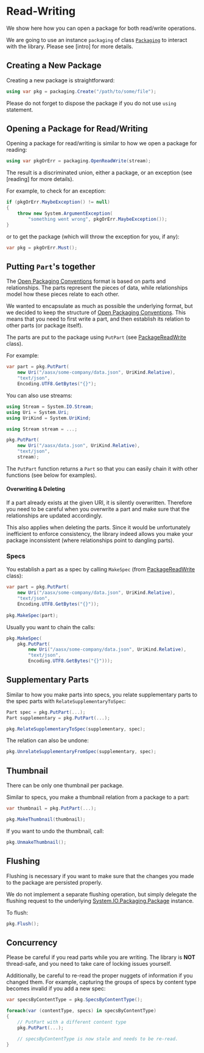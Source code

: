 # Read-Writing

We show here how you can open a package for both read/write operations.

We are going to use an instance `packaging` of class [`Packaging`] to interact with the library.
Please see [intro] for more details.

[`Packaging`]: ../api/AasCore.Aas3.Package.Packaging.yml

## Creating a New Package

Creating a new package is straightforward:

```csharp
using var pkg = packaging.Create("/path/to/some/file");
```

Please do not forget to dispose the package if you do not use `using` statement. 

## Opening a Package for Read/Writing

Opening a package for read/writing is similar to how we open a package for reading:

```csharp
using var pkgOrErr = packaging.OpenReadWrite(stream);
```

The result is a discriminated union, either a package, or an exception (see [reading] for more details).

For example, to check for an exception:

```csharp
if (pkgOrErr.MaybeException() != null)
{
    throw new System.ArgumentException(
        "something went wrong", pkgOrErr.MaybeException());
}
```

or to get the package (which will throw the exception for you, if any):

```csharp
var pkg = pkgOrErr.Must();
```

## Putting `Part`'s together

The [Open Packaging Conventions] format is based on parts and relationships.
The parts represent the pieces of data, while relationships model how these pieces relate to each other. 

[Open Packaging Conventions]: https://en.wikipedia.org/wiki/Open_Packaging_Conventions

We wanted to encapsulate as much as possible the underlying format, but we decided to keep the structure of [Open Packaging Conventions].
This means that you need to first write a part, and then establish its relation to other parts (or package itself).

The parts are put to the package using `PutPart` (see [PackageReadWrite] class).

[PackageReadWrite]: ../api/AasCore.Aas3.Package.PackageReadWrite.yml

For example:

```csharp
var part = pkg.PutPart(
    new Uri("/aasx/some-company/data.json", UriKind.Relative),
    "text/json",
    Encoding.UTF8.GetBytes("{}");
```

You can also use streams:

```csharp
using Stream = System.IO.Stream;
using Uri = System.Uri;
using UriKind = System.UriKind;

using Stream stream = ...;

pkg.PutPart(
    new Uri("/aasx/data.json", UriKind.Relative),
    "text/json",
    stream);
```

The `PutPart` function returns a `Part` so that you can easily chain it with other functions (see below for examples).

#### Overwriting & Deleting

If a part already exists at the given URI, it is silently overwritten.
Therefore you need to be careful when you overwrite a part and make sure that the relationships are updated accordingly.

This also applies when deleting the parts.
Since it would be unfortunately inefficient to enforce consistency, the library indeed allows you make your package inconsistent (where relationships point to dangling parts).

### Specs

You establish a part as a spec by calling `MakeSpec` (from [PackageReadWrite] class):
 
```csharp
var part = pkg.PutPart(
    new Uri("/aasx/some-company/data.json", UriKind.Relative),
    "text/json",
    Encoding.UTF8.GetBytes("{}"));
 
pkg.MakeSpec(part);
```

Usually you want to chain the calls:

```csharp
pkg.MakeSpec(
    pkg.PutPart(
        new Uri("/aasx/some-company/data.json", UriKind.Relative),
        "text/json",
        Encoding.UTF8.GetBytes("{}")));
```

## Supplementary Parts

Similar to how you make parts into specs, you relate supplementary parts to the spec parts with `RelateSupplementaryToSpec`:

```csharp
Part spec = pkg.PutPart(...);
Part supplementary = pkg.PutPart(...); 

pkg.RelateSupplementaryToSpec(supplementary, spec);
```

The relation can also be undone:

```csharp
pkg.UnrelateSupplementaryFromSpec(supplementary, spec);
````

## Thumbnail

There can be only one thumbnail per package.

Similar to specs, you make a thumbnail relation from a package to a part:

```csharp
var thumbnail = pkg.PutPart(...);

pkg.MakeThumbnail(thumbnail);
```

If you want to undo the thumbnail, call:

```csharp
pkg.UnmakeThumbnail();
```

## Flushing

Flushing is necessary if you want to make sure that the changes you made to the package are persisted properly.

We do not implement a separate flushing operation, but simply delegate the flushing request to the underlying [System.IO.Packaging.Package] instance.

[System.IO.Packaging.Package]: https://docs.microsoft.com/en-us/dotnet/api/system.io.packaging.package

To flush:

```csharp
pkg.Flush();
```

## Concurrency

Please be careful if you read parts while you are writing.
The library is **NOT** thread-safe, and you need to take care of locking issues yourself.

Additionally, be careful to re-read the proper nuggets of information if you changed them.
For example, capturing the groups of specs by content type becomes invalid if you add a new spec:

```csharp
var specsByContentType = pkg.SpecsByContentType();

foreach(var (contentType, specs) in specsByContentType)
{
    // PutPart with a different content type
    pkg.PutPart(...);

    // specsByContentType is now stale and needs to be re-read.
}
```
